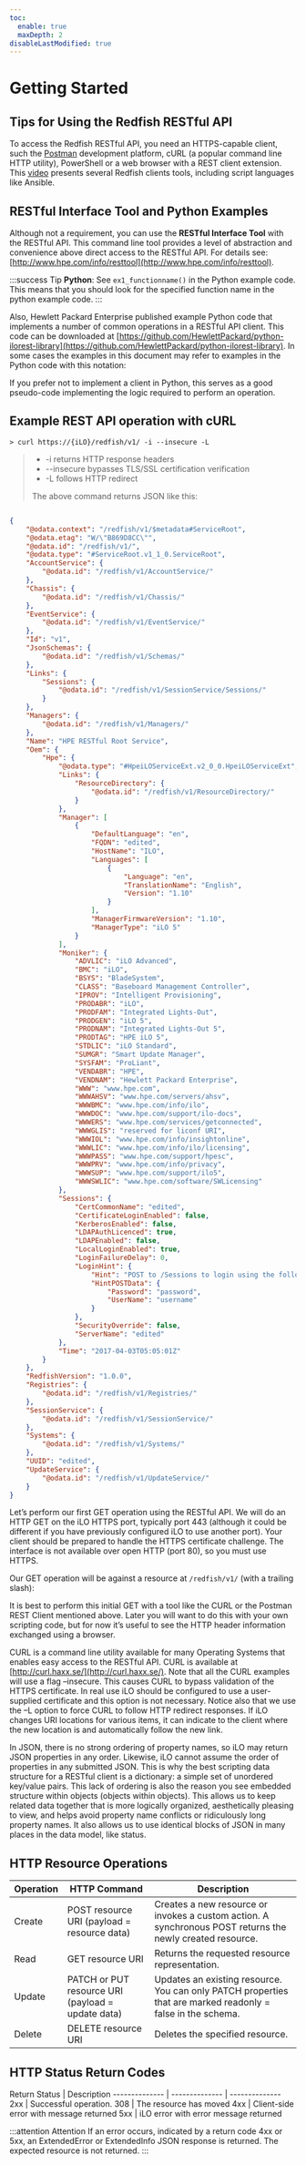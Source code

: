 ```yaml
---
toc:
  enable: true
  maxDepth: 2
disableLastModified: true
---
```



# Getting Started

## Tips for Using the Redfish RESTful API

To access the Redfish RESTful API, you need an HTTPS-capable client, such the [Postman](https://www.postman.com/) development platform, cURL (a popular command line HTTP utility), PowerShell or a web browser with a REST client extension. This [video](https://youtu.be/ur9UKRV_0S8) presents several Redfish clients tools, including script languages like Ansible.

## RESTful Interface Tool and Python Examples

Although not a requirement, you can use the **RESTful Interface Tool** with the RESTful API. This command line tool provides a level of abstraction and convenience above direct access to the RESTful API. For details see: [http://www.hpe.com/info/resttool](http://www.hpe.com/info/resttool).

:::success Tip
**Python**: See `ex1_functionname()` in the Python example code. This means that you should look for the specified function name in the python example code.
:::

Also, Hewlett Packard Enterprise published example Python code that implements a number of common operations in a RESTful API client. This code can be downloaded at [https://github.com/HewlettPackard/python-ilorest-library](https://github.com/HewlettPackard/python-ilorest-library). In some cases the examples in this document may refer to examples in the Python code with this notation:

If you prefer not to implement a client in Python, this serves as a good pseudo-code implementing the logic required to perform an operation.

## Example REST API operation with cURL

```shell
> curl https://{iLO}/redfish/v1/ -i --insecure -L
```

<blockquote class="lang-specific shell">
    <ul>
        <li>-i returns HTTP response headers</li>
		<li>--insecure bypasses TLS/SSL certification verification</li>
		<li>-L follows HTTP redirect</li>
    </ul>
	<p>The above command returns JSON like this:</p>
</blockquote>

```json

{
    "@odata.context": "/redfish/v1/$metadata#ServiceRoot",
    "@odata.etag": "W/\"B869D8CC\"",
    "@odata.id": "/redfish/v1/",
    "@odata.type": "#ServiceRoot.v1_1_0.ServiceRoot",
    "AccountService": {
        "@odata.id": "/redfish/v1/AccountService/"
    },
    "Chassis": {
        "@odata.id": "/redfish/v1/Chassis/"
    },
    "EventService": {
        "@odata.id": "/redfish/v1/EventService/"
    },
    "Id": "v1",
    "JsonSchemas": {
        "@odata.id": "/redfish/v1/Schemas/"
    },
    "Links": {
        "Sessions": {
            "@odata.id": "/redfish/v1/SessionService/Sessions/"
        }
    },
    "Managers": {
        "@odata.id": "/redfish/v1/Managers/"
    },
    "Name": "HPE RESTful Root Service",
    "Oem": {
        "Hpe": {
            "@odata.type": "#HpeiLOServiceExt.v2_0_0.HpeiLOServiceExt",
            "Links": {
                "ResourceDirectory": {
                    "@odata.id": "/redfish/v1/ResourceDirectory/"
                }
            },
            "Manager": [
                {
                    "DefaultLanguage": "en",
                    "FQDN": "edited",
                    "HostName": "ILO",
                    "Languages": [
                        {
                            "Language": "en",
                            "TranslationName": "English",
                            "Version": "1.10"
                        }
                    ],
                    "ManagerFirmwareVersion": "1.10",
                    "ManagerType": "iLO 5"
                }
            ],
            "Moniker": {
                "ADVLIC": "iLO Advanced",
                "BMC": "iLO",
                "BSYS": "BladeSystem",
                "CLASS": "Baseboard Management Controller",
                "IPROV": "Intelligent Provisioning",
                "PRODABR": "iLO",
                "PRODFAM": "Integrated Lights-Out",
                "PRODGEN": "iLO 5",
                "PRODNAM": "Integrated Lights-Out 5",
                "PRODTAG": "HPE iLO 5",
                "STDLIC": "iLO Standard",
                "SUMGR": "Smart Update Manager",
                "SYSFAM": "ProLiant",
                "VENDABR": "HPE",
                "VENDNAM": "Hewlett Packard Enterprise",
                "WWW": "www.hpe.com",
                "WWWAHSV": "www.hpe.com/servers/ahsv",
                "WWWBMC": "www.hpe.com/info/ilo",
                "WWWDOC": "www.hpe.com/support/ilo-docs",
                "WWWERS": "www.hpe.com/services/getconnected",
                "WWWGLIS": "reserved for liconf URI",
                "WWWIOL": "www.hpe.com/info/insightonline",
                "WWWLIC": "www.hpe.com/info/ilo/licensing",
                "WWWPASS": "www.hpe.com/support/hpesc",
                "WWWPRV": "www.hpe.com/info/privacy",
                "WWWSUP": "www.hpe.com/support/ilo5",
                "WWWSWLIC": "www.hpe.com/software/SWLicensing"
            },
            "Sessions": {
                "CertCommonName": "edited",
                "CertificateLoginEnabled": false,
                "KerberosEnabled": false,
                "LDAPAuthLicenced": true,
                "LDAPEnabled": false,
                "LocalLoginEnabled": true,
                "LoginFailureDelay": 0,
                "LoginHint": {
                    "Hint": "POST to /Sessions to login using the following JSON object:",
                    "HintPOSTData": {
                        "Password": "password",
                        "UserName": "username"
                    }
                },
                "SecurityOverride": false,
                "ServerName": "edited"
            },
            "Time": "2017-04-03T05:05:01Z"
        }
    },
    "RedfishVersion": "1.0.0",
    "Registries": {
        "@odata.id": "/redfish/v1/Registries/"
    },
    "SessionService": {
        "@odata.id": "/redfish/v1/SessionService/"
    },
    "Systems": {
        "@odata.id": "/redfish/v1/Systems/"
    },
    "UUID": "edited",
    "UpdateService": {
        "@odata.id": "/redfish/v1/UpdateService/"
    }
}
```

Let’s perform our first GET operation using the RESTful API. We will do an HTTP GET on the iLO HTTPS port, typically port 443 (although it could be different if you have previously configured iLO to use another port). Your client should be prepared to handle the HTTPS certificate challenge. The interface is not available over open HTTP (port 80), so you must use HTTPS.

Our GET operation will be against a resource at `/redfish/v1/` (with a trailing slash):

It is best to perform this initial GET with a tool like the CURL or the Postman REST Client mentioned above. Later you will want to do this with your own scripting code, but for now it’s useful to see the HTTP header information exchanged using a browser.

CURL is a command line utility available for many Operating Systems that enables easy access to the RESTful API. CURL is available at [http://curl.haxx.se/](http://curl.haxx.se/). Note that all the CURL examples will use a flag –insecure. This causes CURL to bypass validation of the HTTPS certificate. In real use iLO should be configured to use a user-supplied certificate and this option is not necessary. Notice also that we use the –L option to force CURL to follow HTTP redirect responses. If iLO changes URI locations for various items, it can indicate to the client where the new location is and automatically follow the new link.

In JSON, there is no strong ordering of property names, so iLO may return JSON properties in any order. Likewise, iLO cannot assume the order of properties in any submitted JSON. This is why the best scripting data structure for a RESTful client is a dictionary: a simple set of unordered key/value pairs. This lack of ordering is also the reason you see embedded structure within objects (objects within objects). This allows us to keep related data together that is more logically organized, aesthetically pleasing to view, and helps avoid property name conflicts or ridiculously long property names. It also allows us to use identical blocks of JSON in many places in the data model, like status.

## HTTP Resource Operations

Operation | HTTP Command | Description
-------------- | -------------- | --------------
Create | POST resource URI (payload = resource data) | Creates a new resource or invokes a custom action. A synchronous POST returns the newly created resource.
Read | GET resource URI | Returns the requested resource representation.
Update | PATCH or PUT resource URI (payload = update data) | Updates an existing resource. You can only PATCH properties that are marked readonly = false in the schema.
Delete | DELETE resource URI | Deletes the specified resource.

## HTTP Status Return Codes

Return Status | Description
-------------- | -------------- | --------------
2xx | Successful operation.
308 | The resource has moved
4xx | Client-side error with message returned
5xx | iLO error with error message returned

:::attention Attention
If an error occurs, indicated by a return code 4xx or 5xx, an ExtendedError or ExtendedInfo JSON response is returned. The expected resource is not returned.
:::
